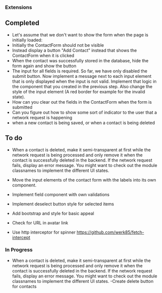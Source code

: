 
### Extensions

## Completed
- Let's assume that we don't want to show the form when the page is initially loaded:
- Initially the ContactForm should not be visible
- Instead display a button "Add Contact" instead that shows the ContactForm when it is clicked
- When the contact was successfully stored in the database, hide the form again and show the button
- The input for all fields is required. So far, we have only disabled the submit button. Now implement a message next to each input element that is only displayed when the input is not valid. Implement that logic in the component that you created in the previous step. Also change the style of the input element (A red border for example for the invalid state).
- How can you clear out the fields in the ContactForm when the form is submitted
- Can you figure out how to show some sort of indicator to the user that a network request is happening
- when a new contact is being saved, or when a contact is being deleted

## To do

- When a contact is deleted, make it semi-transparent at first while the network request is being processed and only remove it when the contact is successfully deleted in the backend. If the network request fails, display an error message. You might want to check out the module classnames to implement the different UI states.
- Move the input elements of the contact form with the labels into its own component.


- Implement field component with own validations
- Implement deselect button style for selected items
- Add bootstrap and style for basic appeal
- Check for URL in avatar link
- Use http interceptor for spinner https://github.com/werk85/fetch-intercept

### In Progress
- When a contact is deleted, make it semi-transparent at first while the network request is being processed and only remove it when the contact is successfully deleted in the backend. If the network request fails, display an error message. You might want to check out the module classnames to implement the different UI states.
 -Create delete button for contacts
